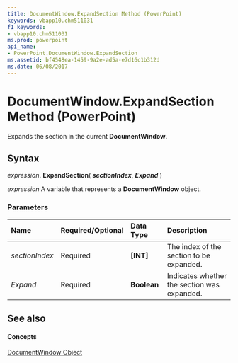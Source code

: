 ```yaml
---
title: DocumentWindow.ExpandSection Method (PowerPoint)
keywords: vbapp10.chm511031
f1_keywords:
- vbapp10.chm511031
ms.prod: powerpoint
api_name:
- PowerPoint.DocumentWindow.ExpandSection
ms.assetid: bf4548ea-1459-9a2e-ad5a-e7d16c1b312d
ms.date: 06/08/2017
---
```



# DocumentWindow.ExpandSection Method (PowerPoint)

Expands the section in the current **DocumentWindow**.


## Syntax

 _expression_. **ExpandSection**( **_sectionIndex_**, **_Expand_** )

 _expression_ A variable that represents a **DocumentWindow** object.


### Parameters



|**Name**|**Required/Optional**|**Data Type**|**Description**|
|:-----|:-----|:-----|:-----|
| _sectionIndex_|Required|**[INT]**|The index of the section to be expanded.|
| _Expand_|Required|**Boolean**|Indicates whether the section was expanded.|

## See also


#### Concepts



[DocumentWindow Object](documentwindow-object-powerpoint.md)

